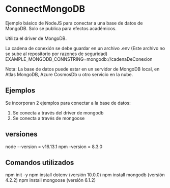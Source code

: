 # ConnectMongoDB

Ejemplo básico de NodeJS para conectar a una base de datos de MongoDB. Solo se publica para efectos académicos.

Utiliza el driver de MongoDB.

La cadena de conexión se debe guardar en un archivo .env (Este archivo no se sube al repositorio por razones de seguridad)
    EXAMPLE_MONGODB_CONNSTRING=mongodb://cadenaDeConexion

Nota: La base de datos puede estar en un servidor de MongoDB local, en Atlas MongoDB, Azure CosmosDb u otro servicio en la nube.


## Ejemplos
Se incorporan 2 ejemplos para conectar a la base de datos:
1. Se conecta a través del driver de mongodb
2. Se conecta a través de mongoose
## versiones
node --version = v16.13.1
npm -version = 8.3.0

## Comandos utilizados
npm init -y
npm install dotenv  (versión 10.0.0)
npm install mongodb (versión 4.2.2)
npm install mongoose (versión 6.1.2)
